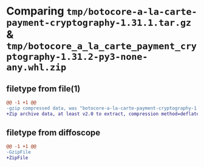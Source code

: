 # Comparing `tmp/botocore-a-la-carte-payment-cryptography-1.31.1.tar.gz` & `tmp/botocore_a_la_carte_payment_cryptography-1.31.2-py3-none-any.whl.zip`

## filetype from file(1)

```diff
@@ -1 +1 @@
-gzip compressed data, was "botocore-a-la-carte-payment-cryptography-1.31.1.tar", last modified: Sat Jul  8 01:42:32 2023, max compression
+Zip archive data, at least v2.0 to extract, compression method=deflate
```

## filetype from diffoscope

```diff
@@ -1 +1 @@
-GzipFile
+ZipFile
```


